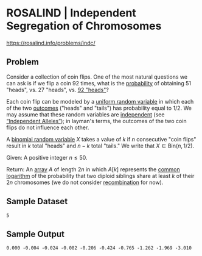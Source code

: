 # ROSALIND | Independent Segregation of Chromosomes

https://rosalind.info/problems/indc/

Problem
----------------------
Consider a collection of coin flips. One of the most natural questions we can ask is if we flip a coin 92 times, what is the [probability](https://rosalind.info/glossary/probability/ "
The mathematical study of the chance of occurrence of random events, or the chance with which
a specific event will occur.") of obtaining 51 "heads", vs. 27 "heads", vs. [92 "heads"](http://en.wikipedia.org/wiki/Rosencrantz_and_Guildenstern_Are_Dead)?

Each coin flip can be modeled by a [uniform random variable](https://rosalind.info/glossary/uniform-random-variable/ "
A random variable in which equally spaced outcomes have the same probability.") in which each of the two [outcomes](https://rosalind.info/glossary/outcome/ "
A possible value taken by a random variable.") ("heads" and "tails") has probability equal to 1/2. We may assume that these random variables are [independent](https://rosalind.info/glossary/independent-random-variables/ "
Two random variables whose outcomes occur with no dependence on the other random variable.") (see [“Independent Alleles”](https://rosalind.info/problems/lia/ "“Independent Alleles”")); in layman's terms, the outcomes of the two coin flips do not influence each other.

A [binomial random variable](https://rosalind.info/glossary/binomial-random-variable/ "New term: 
A random variable counting the total number of \"heads\" obtained from a fixed number of (possibly
weighted) coin flips.") $X$ takes a value of $k$ if $n$ consecutive "coin flips" result in $k$ total "heads" and $n-k$ total "tails." We write that $X \in \mathrm{Bin}(n, 1/2)$.

Given: A positive integer $n \leq 50$.

Return: An [array](https://rosalind.info/glossary/array/ "
A data structure that has a collection of ordered locations to which objects may be assigned.") $A$ of length $2n$ in which $A[k]$ represents the [common logarithm](https://rosalind.info/glossary/common-logarithm/ "
The common logarithm of x is the exponent to which we must raise 10 to obtain x.") of the probability that two diploid siblings share at least $k$ of their $2n$ chromosomes (we do not consider [recombination](https://rosalind.info/glossary/genetic-recombination/ "
The exchange of alleles between homologous chromosomes during meiosis.") for now).

Sample Dataset
---
```
5
```

Sample Output
---
```
0.000 -0.004 -0.024 -0.082 -0.206 -0.424 -0.765 -1.262 -1.969 -3.010
```